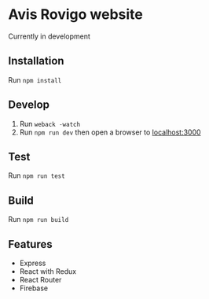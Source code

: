# Avis Rovigo website
Currently in development

## Installation
Run `npm install`

## Develop
1. Run `weback -watch`
2. Run `npm run dev` then open a browser to [localhost:3000](http://localhost:3000)

## Test
Run `npm run test`

## Build
Run `npm run build`

## Features
* Express
* React with Redux
* React Router
* Firebase
